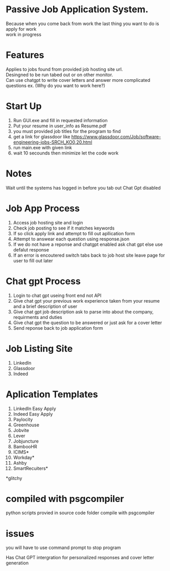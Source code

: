 # Passive Job Application System.  
Because when you come back from work the last thing you want to do is apply for work  
work in progress  

# Features
Applies to jobs found from provided job hosting site url.  
Desingned to be run tabed out or on other monitor.  
Can use chatgpt to write cover letters and answer more complicated questions ex. (Why do you want to work here?)  

# Start Up
1. Run GUI.exe and fill in requested information
2. Put your resume in user_info as Resume.pdf
3. you must provided job titles for the program to find
4. get a link for glassdoor like https://www.glassdoor.com/Job/software-engineering-jobs-SRCH_KO0,20.html
5. run main.exe with given link
6. wait 10 secounds then minimize let the code work

   
# Notes
Wait until the systems has logged in before you tab out
Chat Gpt disabled

# Job App Process
1. Access job hosting site and login
2. Check job posting to see if it matches keywords
3. If so click apply link and attempt to fill out apllication form
4. Attempt to answear each question using response.json
5. If we do not have a reponse and chatgpt enabled ask chat gpt else use defalut response
6. If an error is encoutered switch tabs back to job host site leave page for user to fill out later

# Chat gpt Process
1. Login to chat gpt useing front end not API
2. Give chat gpt your previous work experience taken from your resume and a brief description of user
3. Give chat gpt job description ask to parse into about the company, requirments and duties
4. Give chat gpt the question to be answered or just ask for a cover letter
5. Send reponse back to job application form

# Job Listing Site
1. LinkedIn
2. Glassdoor
3. Indeed

# Aplication Templates
1. LinkedIn Easy Apply
2. Indeed Easy Apply
3. Paylocity
4. Greenhouse
5. Jobvite
6. Lever
7. Jobjuncture
8. BambooHR
9. ICIMS*
10. Workday*
11. Ashby
12. SmartRecuiters*

*glitchy

# compiled with psgcompiler
python scripts provied in source code folder compile with psgcompiler

# issues
you will have to use command prompt to stop program

Has Chat GPT intergration for personalized responses and cover letter generation
